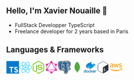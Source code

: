 ## Hello, I'm Xavier Nouaille 👋

- FullStack Developper TypeScript
- Freelance developer for 2 years based in Paris



## Languages & Frameworks

<div style="display: flex">
 <img src="https://raw.githubusercontent.com/devicons/devicon/55609aa5bd817ff167afce0d965585c92040787a/icons/typescript/typescript-plain.svg" height="35"/>
  <img src="https://raw.githubusercontent.com/devicons/devicon/55609aa5bd817ff167afce0d965585c92040787a/icons/react/react-original.svg" height="35"/>
  <img src="https://raw.githubusercontent.com/devicons/devicon/55609aa5bd817ff167afce0d965585c92040787a/icons/nodejs/nodejs-original.svg" height="35"/>
  <img src="https://raw.githubusercontent.com/devicons/devicon/55609aa5bd817ff167afce0d965585c92040787a/icons/graphql/graphql-plain.svg" height="35"/>
  <img src="https://raw.githubusercontent.com/github/explore/80688e429a7d4ef2fca1e82350fe8e3517d3494d/topics/postgresql/postgresql.png" height="35"/>
  <img src="https://raw.githubusercontent.com/devicons/devicon/55609aa5bd817ff167afce0d965585c92040787a/icons/mongodb/mongodb-plain.svg" height="35"/>
  <img src="https://raw.githubusercontent.com/github/explore/80688e429a7d4ef2fca1e82350fe8e3517d3494d/topics/docker/docker.png" height="35"/>
  <img src="https://raw.githubusercontent.com/devicons/devicon/55609aa5bd817ff167afce0d965585c92040787a/icons/bash/bash-plain.svg" height="35"/>
  <img src="https://raw.githubusercontent.com/devicons/devicon/55609aa5bd817ff167afce0d965585c92040787a/icons/amazonwebservices/amazonwebservices-plain-wordmark.svg" height="35"/>
</div>

